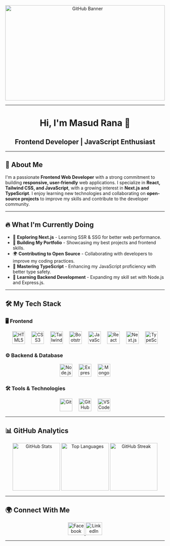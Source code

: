 <div align="center">
  <img height="300" width="100%" src="https://i.ibb.co.com/8n8hQMV4/Github-Banner.png" alt="GitHub Banner" />
</div>

---

<h1 align="center">Hi, I'm Masud Rana 👋</h1>
<h2 align="center">Frontend Developer | JavaScript Enthusiast</h2>

---

## 🚀 About Me

I'm a passionate **Frontend Web Developer** with a strong commitment to building **responsive, user-friendly** web applications. I specialize in **React, Tailwind CSS, and JavaScript**, with a growing interest in **Next.js and TypeScript**. I enjoy learning new technologies and collaborating on **open-source projects** to improve my skills and contribute to the developer community.

---

## 🔥 What I'm Currently Doing

- 🚀 **Exploring Next.js** - Learning SSR & SSG for better web performance.
- 💼 **Building My Portfolio** - Showcasing my best projects and frontend skills.
- 🌍 **Contributing to Open Source** - Collaborating with developers to improve my coding practices.
- 🎯 **Mastering TypeScript** - Enhancing my JavaScript proficiency with better type safety.
- 📖 **Learning Backend Development** - Expanding my skill set with Node.js and Express.js.

---

## 🛠️ My Tech Stack

### 🖥️ Frontend
<div align="center">
  <img src="https://cdn.jsdelivr.net/gh/devicons/devicon/icons/html5/html5-original.svg" height="40" alt="HTML5" />
  <img width="12" />
  <img src="https://cdn.jsdelivr.net/gh/devicons/devicon/icons/css3/css3-original.svg" height="40" alt="CSS3" />
  <img width="12" />
  <img src="https://skillicons.dev/icons?i=tailwind" height="40" alt="Tailwind CSS" />
  <img width="12" />
  <img src="https://cdn.jsdelivr.net/gh/devicons/devicon/icons/bootstrap/bootstrap-original.svg" height="40" alt="Bootstrap" />
  <img width="12" />
  <img src="https://cdn.jsdelivr.net/gh/devicons/devicon/icons/javascript/javascript-original.svg" height="40" alt="JavaScript" />
  <img width="12" />
  <img src="https://cdn.jsdelivr.net/gh/devicons/devicon/icons/react/react-original.svg" height="40" alt="React" />
  <img width="12" />
  <img src="https://cdn.jsdelivr.net/gh/devicons/devicon/icons/nextjs/nextjs-original.svg" height="40" alt="Next.js" />
  <img width="12" />
  <img src="https://skillicons.dev/icons?i=typescript" height="40" alt="TypeScript" />
</div>

### ⚙️ Backend & Database
<div align="center">
  <img src="https://cdn.jsdelivr.net/gh/devicons/devicon/icons/nodejs/nodejs-original.svg" height="40" alt="Node.js" />
  <img width="12" />
  <img src="https://skillicons.dev/icons?i=express" height="40" alt="Express.js" />
  <img width="12" />
  <img src="https://skillicons.dev/icons?i=mongodb" height="40" alt="MongoDB" />
</div>

### 🛠️ Tools & Technologies
<div align="center">
  <img src="https://skillicons.dev/icons?i=git" height="40" alt="Git" />
  <img width="12" />
  <img src="https://skillicons.dev/icons?i=github" height="40" alt="GitHub" />
  <img width="12" />
  <img src="https://skillicons.dev/icons?i=vscode" height="40" alt="VS Code" />
</div>

---

## 📊 GitHub Analytics

<div align="center">
  <img src="https://github-readme-stats.vercel.app/api?username=masud2005&show_icons=true&count_private=true&theme=dracula&hide_border=false" height="150" alt="GitHub Stats" />
  <img src="https://github-readme-stats.vercel.app/api/top-langs?username=masud2005&layout=compact&theme=blueberry&hide_border=false" height="150" alt="Top Languages" />
  <img src="https://streak-stats.demolab.com?user=masud2005&theme=dracula&hide_border=false" height="150" alt="GitHub Streak" />
</div>

---

## 🌍 Connect With Me

<div align="center">
  <a href="https://www.facebook.com/MasudRana2005" target="_blank">
    <img src="https://raw.githubusercontent.com/maurodesouza/profile-readme-generator/master/src/assets/icons/social/facebook/default.svg" width="52" height="40" alt="Facebook" />
  </a>
  <a href="https://www.linkedin.com/in/masud-rana2005/" target="_blank">
    <img src="https://raw.githubusercontent.com/maurodesouza/profile-readme-generator/master/src/assets/icons/social/linkedin/default.svg" width="52" height="40" alt="LinkedIn" />
  </a>
</div>

---
